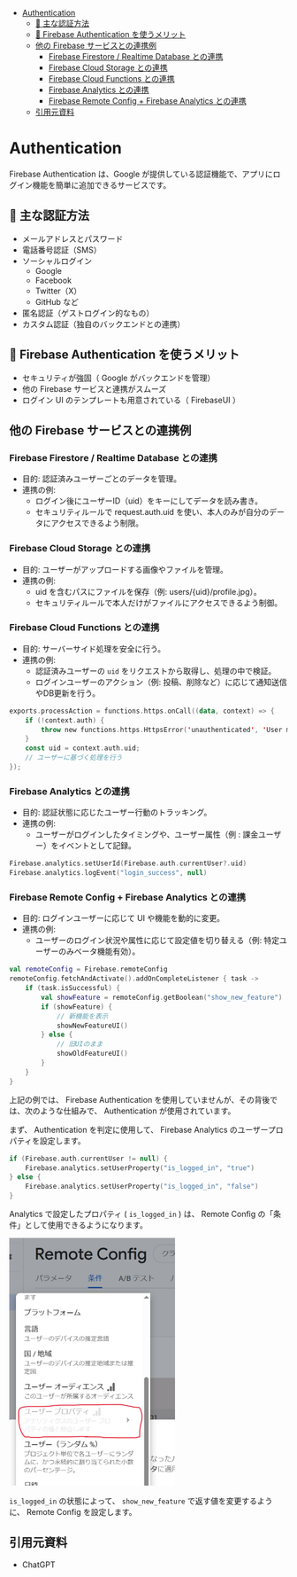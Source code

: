 - [Authentication](#authentication)
  - [🔐 主な認証方法](#-主な認証方法)
  - [🧩 Firebase Authentication を使うメリット](#-firebase-authentication-を使うメリット)
  - [他の Firebase サービスとの連携例](#他の-firebase-サービスとの連携例)
    - [Firebase Firestore / Realtime Database との連携](#firebase-firestore--realtime-database-との連携)
    - [Firebase Cloud Storage との連携](#firebase-cloud-storage-との連携)
    - [Firebase Cloud Functions との連携](#firebase-cloud-functions-との連携)
    - [Firebase Analytics との連携](#firebase-analytics-との連携)
    - [Firebase Remote Config + Firebase Analytics との連携](#firebase-remote-config--firebase-analytics-との連携)
  - [引用元資料](#引用元資料)


# Authentication

Firebase Authentication は、Google が提供している認証機能で、アプリにログイン機能を簡単に追加できるサービスです。


## 🔐 主な認証方法

- メールアドレスとパスワード
- 電話番号認証（SMS）
- ソーシャルログイン
  - Google
  - Facebook
  - Twitter（X）
  - GitHub など
- 匿名認証（ゲストログイン的なもの）
- カスタム認証（独自のバックエンドとの連携）


## 🧩 Firebase Authentication を使うメリット

- セキュリティが強固（ Google がバックエンドを管理）
- 他の Firebase サービスと連携がスムーズ
- ログイン UI のテンプレートも用意されている（ FirebaseUI ）


## 他の Firebase サービスとの連携例

### Firebase Firestore / Realtime Database との連携

- 目的: 認証済みユーザーごとのデータを管理。
- 連携の例:
  - ログイン後にユーザーID（uid）をキーにしてデータを読み書き。
  - セキュリティルールで request.auth.uid を使い、本人のみが自分のデータにアクセスできるよう制限。


### Firebase Cloud Storage との連携

- 目的: ユーザーがアップロードする画像やファイルを管理。
- 連携の例:
  - uid を含むパスにファイルを保存（例: users/{uid}/profile.jpg）。
  - セキュリティルールで本人だけがファイルにアクセスできるよう制御。


### Firebase Cloud Functions との連携

- 目的: サーバーサイド処理を安全に行う。
- 連携の例:
  - 認証済みユーザーの `uid` をリクエストから取得し、処理の中で検証。
  - ログインユーザーのアクション（例: 投稿、削除など）に応じて通知送信やDB更新を行う。

```kotlin
exports.processAction = functions.https.onCall((data, context) => {
    if (!context.auth) {
        throw new functions.https.HttpsError('unauthenticated', 'User must be authenticated');
    }
    const uid = context.auth.uid;
    // ユーザーに基づく処理を行う
});
```


### Firebase Analytics との連携

- 目的: 認証状態に応じたユーザー行動のトラッキング。
- 連携の例:
  - ユーザーがログインしたタイミングや、ユーザー属性（例 : 課金ユーザー）をイベントとして記録。

```kotlin
Firebase.analytics.setUserId(Firebase.auth.currentUser?.uid)
Firebase.analytics.logEvent("login_success", null)
```


### Firebase Remote Config + Firebase Analytics との連携

- 目的: ログインユーザーに応じて UI や機能を動的に変更。
- 連携の例:
  - ユーザーのログイン状況や属性に応じて設定値を切り替える（例: 特定ユーザーのみベータ機能有効）。

```kotlin
val remoteConfig = Firebase.remoteConfig
remoteConfig.fetchAndActivate().addOnCompleteListener { task ->
    if (task.isSuccessful) {
        val showFeature = remoteConfig.getBoolean("show_new_feature")
        if (showFeature) {
            // 新機能を表示
            showNewFeatureUI()
        } else {
            // 旧UIのまま
            showOldFeatureUI()
        }
    }
}
```

上記の例では、 Firebase Authentication を使用していませんが、その背後では、次のような仕組みで、 Authentication が使用されています。

まず、 Authentication を判定に使用して、 Firebase Analytics のユーザープロパティを設定します。

```kotlin
if (Firebase.auth.currentUser != null) {
    Firebase.analytics.setUserProperty("is_logged_in", "true")
} else {
    Firebase.analytics.setUserProperty("is_logged_in", "false")
}
```

Analytics で設定したプロパティ ( `is_logged_in` ) は、 Remote Config の「条件」として使用できるようになります。

<img src="./画像/ユーザープロパティ.png" width="300">

`is_logged_in` の状態によって、 `show_new_feature` で返す値を変更するように、 Remote Config を設定します。


## 引用元資料

- ChatGPT



